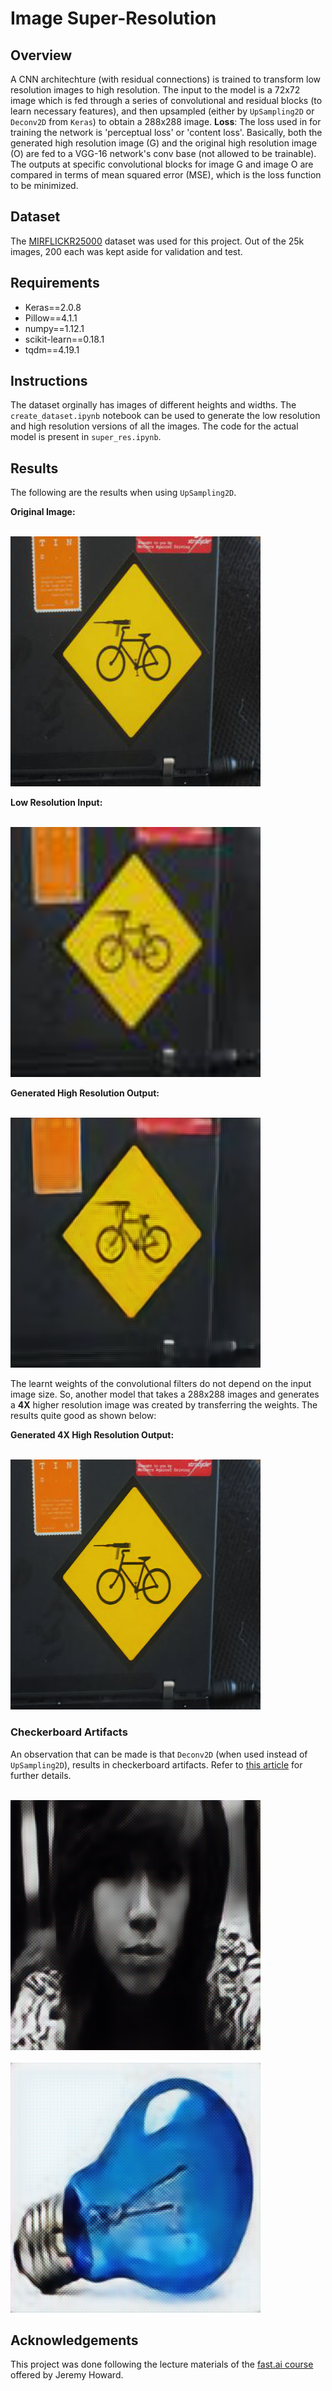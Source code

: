 # Image Super-Resolution
## Overview
A CNN architechture (with residual connections) is trained to transform low resolution images to high resolution. The input to the model is a 72x72 image which is fed through a series of convolutional and residual blocks (to learn necessary features), and then upsampled (either by `UpSampling2D` or `Deconv2D` from `Keras`) to obtain a 288x288 image. 
__Loss__: The loss used in for training the network is 'perceptual loss' or 'content loss'. Basically, both the generated high resolution image (G) and the original high resolution image (O) are fed to a VGG-16 network's conv base (not allowed to be trainable). The outputs at specific convolutional blocks for image G and image O are compared in terms of mean squared error (MSE), which is the loss function to be minimized. 

## Dataset
The [MIRFLICKR25000](http://press.liacs.nl/mirflickr/) dataset was used for this project. Out of the 25k images, 200 each was kept aside for validation and test. 

## Requirements
- Keras==2.0.8
- Pillow==4.1.1
- numpy==1.12.1
- scikit-learn==0.18.1
- tqdm==4.19.1

## Instructions
The dataset orginally has images of different heights and widths. The `create_dataset.ipynb` notebook can be used to generate the low resolution and high resolution versions of all the images. The code for the actual model is present in `super_res.ipynb`.

## Results
The following are the results when using `UpSampling2D`.

__Original Image:__

<br>
<img src="images/results/upsampling/hr288x288.jpg" width="400"/>
<br>

__Low Resolution Input:__

<br>
<img src="images/results/upsampling/lr72x72.jpg" width="400"/>
<br>

__Generated High Resolution Output:__

<br>
<img src="images/results/upsampling/gen_hr288x288.jpg" width="400"/>
<br>


The learnt weights of the convolutional filters do not depend on the input image size. So, another model that takes a 288x288 images and generates a __4X__ higher resolution image was created by transferring the weights. The results quite good as shown below: 

__Generated 4X High Resolution Output:__

<br>
<img src="images/results/upsampling/gen_hr1152x1152.jpg" width="400"/>
<br>

### Checkerboard Artifacts
An observation that can be made is that `Deconv2D` (when used instead of `UpSampling2D`), results in checkerboard artifacts. Refer to [this article](https://distill.pub/2016/deconv-checkerboard/) for further details.

<br>
<img src="images/results/checkerboard/gen_hr288x288_checker_box_1.jpg" width="400"/>
<br>

<br>
<img src="images/results/checkerboard/gen_hr288x288_checker_box_2.jpg" width="400"/>
<br>

## Acknowledgements
This project was done following the lecture materials of the [fast.ai course](http://course.fast.ai/lessons/lesson9.html) offered by Jeremy Howard.
